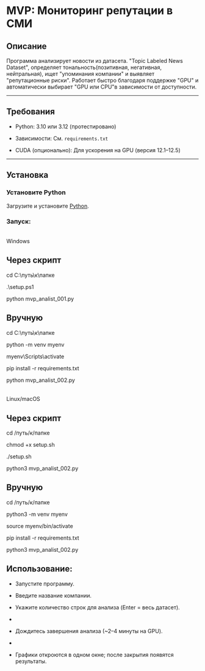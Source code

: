 # MVP: Мониторинг репутации в СМИ  

## Описание  
Программа анализирует новости из датасета. "Topic Labeled News Dataset", определяет тональность(позитивная, негативная, нейтральная), 
ищет "упоминания компании" и выявляет "репутационные риски".
Работает быстро благодаря поддержке "GPU" и автоматически выбирает "GPU или CPU"в зависимости от доступности.  

---

## Требования  

- Python: 3.10 или 3.12 (протестировано)

- Зависимости: См. `requirements.txt`

- CUDA (опционально): Для ускорения на GPU (версия 12.1–12.5)  

---

## Установка  

### Установите Python  

Загрузите и установите [Python](https://www.python.org/downloads/).  

### Запуск:

######

Windows

## Через скрипт

cd C:\путь\к\папке

.\setup.ps1

python mvp_analist_001.py

## Вручную

cd C:\путь\к\папке

python -m venv myenv

myenv\Scripts\activate

pip install -r requirements.txt

python mvp_analist_002.py

######

Linux/macOS

## Через скрипт

cd /путь/к/папке

chmod +x setup.sh

./setup.sh

python3 mvp_analist_002.py

##  Вручную

cd /путь/к/папке

python3 -m venv myenv

source myenv/bin/activate

pip install -r requirements.txt

python3 mvp_analist_002.py

## Использование:

- Запустите программу.

- Введите название компании.

- Укажите количество строк для анализа (Enter = весь датасет).
- 
- Дождитесь завершения анализа (~2–4 минуты на GPU).
- 
- Графики откроются в одном окне; после закрытия появятся результаты.
